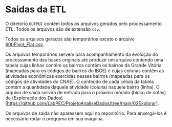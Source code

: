 # Saidas da ETL

O diretório `OUTPUT` contém todos os arquivos gerados pelo processamento ETL. Todos os arquivos são de extensão `csv`.

Todos os arquivos gerados são temporários exceto o arquivo [600Pivot_Flat.csv](https://github.com/LabPEC/ProjetoAnaliseDados/blob/main/02Explorar/INPUT/600Pivot_Flat.csv).

Os arquivos temporários servem para acompanhamento da evolução do processamento das bases originais até produzir um arquivo contendo uma tabela cujas linhas contêm os bairros contêm os bairros da Grande Vitória (mapeadas para os códigos de bairros do IBGE) e cujas colunas contêm as atividades econômicas exercidas nesses bairros (mapeadas para os códigos de atividades do CNAE). O conteúdo de cada célula da tabela contém a quantidade daquela atividade (coluna) naquele bairro (linha). O arquivo de saida servirá de entrada para o próximo módulo (bloco de notas) de (Exploração dos Dados)[https://github.com/LabPEC/ProjetoAnaliseDados/tree/main/02Explorar].

Os arquivos de saida não aparessem aqui no repositório. Para enxergá-los é necessário rodar o programa em sua maquína.


